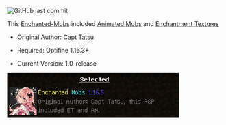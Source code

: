 ![GitHub last commit](https://img.shields.io/github/last-commit/darealpaoo/Enchanted-Mobs?style=flat-square)

This [Enchanted-Mobs](https://github.com/darealpaoo/Enchanted-Mobs) included [Animated Mobs](https://resource-pack.com/animated-mobs-resource-pack-1-16-3/) and [Enchantment Textures](https://resource-pack.com/enchantment-textures-resource-pack-1-16-3/)

 - Original Author: Capt Tatsu

 - Required: Optifine 1.16.3+

 - Current Version: 1.0-release

![Image Preview](https://raw.githubusercontent.com/darealpaoo/Enchanted-Mobs/main/preview.png)
